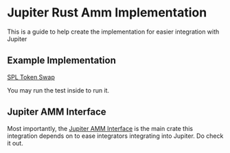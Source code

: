 # Jupiter Rust Amm Implementation

This is a guide to help create the implementation for easier integration with Jupiter

## Example Implementation

[SPL Token Swap](./jupiter-core/src/amms/spl_token_swap_amm.rs)

You may run the test inside to run it.

## Jupiter AMM Interface

Most importantly, the [Jupiter AMM Interface](https://docs.rs/crate/jupiter-amm-interface/0.2.1) is the main crate this integration depends on to ease
integrators integrating into Jupiter. Do check it out.
